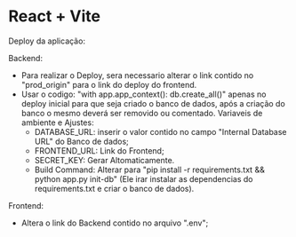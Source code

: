 # React + Vite

Deploy da aplicação:

Backend:
- Para realizar o Deploy, sera necessario alterar o link contido no "prod_origin" para  o link do deploy do frontend. 
- Usar o codigo: "with app.app_context(): db.create_all()" apenas no deploy inicial para que seja criado o banco de dados, após a criação do banco o mesmo deverá ser removido ou comentado.
    Variaveis de ambiente e Ajustes: 
    - DATABASE_URL: inserir o valor contido no campo "Internal Database URL" do Banco de dados;
    - FRONTEND_URL: Link do Frontend;
    - SECRET_KEY: Gerar Altomaticamente.
    - Build Command: Alterar para "pip install -r requirements.txt && python app.py init-db" (Ele irar instalar as dependencias do requirements.txt e criar o banco de dados).

Frontend:
 - Altera o link do Backend contido no arquivo ".env";